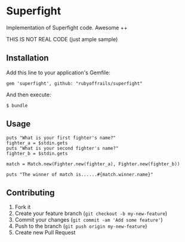 # Superfight

Implementation of Superfight code. Awesome ++

THIS IS NOT REAL CODE (just ample sample)

## Installation

Add this line to your application's Gemfile:

    gem 'superfight', github: "rubyoffrails/superfight"

And then execute:

    $ bundle

## Usage

````
puts "What is your first fighter's name?"
fighter_a = $stdin.gets
puts "What is your second fighter's name?"
fighter_b = $stdin.gets

match = Match.new(Fighter.new(fighter_a), Fighter.new(fighter_b))

puts "The winner of match is......#{match.winner.name}"
````

## Contributing

1. Fork it
2. Create your feature branch (`git checkout -b my-new-feature`)
3. Commit your changes (`git commit -am 'Add some feature'`)
4. Push to the branch (`git push origin my-new-feature`)
5. Create new Pull Request
